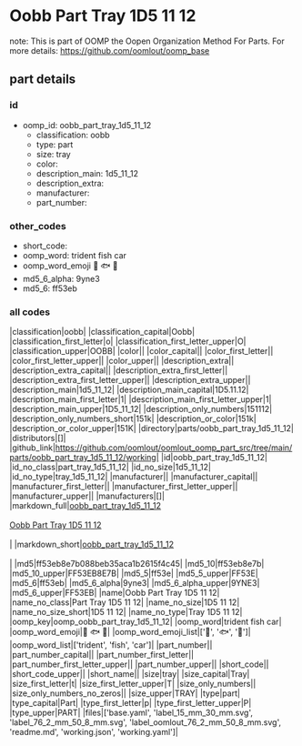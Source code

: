 # Oobb Part Tray 1D5 11 12  

note: This is part of OOMP the Oopen Organization Method For Parts. For more details: https://github.com/oomlout/oomp_base

##  part details





### id
* oomp_id: oobb_part_tray_1d5_11_12
  * classification: oobb
  * type: part
  * size: tray
  * color: 
  * description_main: 1d5_11_12
  * description_extra: 
  * manufacturer: 
  * part_number: 

### other_codes
* short_code: 
* oomp_word: trident fish car
* oomp_word_emoji :trident: :fish: :car:
* md5_6_alpha: 9yne3
* md5_6: ff53eb

### all codes 
|classification|oobb|
|classification_capital|Oobb|
|classification_first_letter|o|
|classification_first_letter_upper|O|
|classification_upper|OOBB|
|color||
|color_capital||
|color_first_letter||
|color_first_letter_upper||
|color_upper||
|description_extra||
|description_extra_capital||
|description_extra_first_letter||
|description_extra_first_letter_upper||
|description_extra_upper||
|description_main|1d5_11_12|
|description_main_capital|1D5.11.12|
|description_main_first_letter|1|
|description_main_first_letter_upper|1|
|description_main_upper|1D5_11_12|
|description_only_numbers|151112|
|description_only_numbers_short|151k|
|description_or_color|151k|
|description_or_color_upper|151K|
|directory|parts/oobb_part_tray_1d5_11_12|
|distributors|[]|
|github_link|https://github.com/oomlout/oomlout_oomp_part_src/tree/main/parts/oobb_part_tray_1d5_11_12/working|
|id|oobb_part_tray_1d5_11_12|
|id_no_class|part_tray_1d5_11_12|
|id_no_size|1d5_11_12|
|id_no_type|tray_1d5_11_12|
|manufacturer||
|manufacturer_capital||
|manufacturer_first_letter||
|manufacturer_first_letter_upper||
|manufacturer_upper||
|manufacturers|[]|
|markdown_full|[oobb_part_tray_1d5_11_12](https://github.com/oomlout/oomlout_oomp_part_src/tree/main/parts/oobb_part_tray_1d5_11_12/working)<br>[](https://github.com/oomlout/oomlout_oomp_part_src/tree/main/parts/oobb_part_tray_1d5_11_12/working)<br>[Oobb Part Tray 1D5 11 12](https://github.com/oomlout/oomlout_oomp_part_src/tree/main/parts/oobb_part_tray_1d5_11_12/working)<br><br>|
|markdown_short|[oobb_part_tray_1d5_11_12](https://github.com/oomlout/oomlout_oomp_part_src/tree/main/parts/oobb_part_tray_1d5_11_12/working)<br><br>|
|md5|ff53eb8e7b088beb35aca1b2615f4c45|
|md5_10|ff53eb8e7b|
|md5_10_upper|FF53EB8E7B|
|md5_5|ff53e|
|md5_5_upper|FF53E|
|md5_6|ff53eb|
|md5_6_alpha|9yne3|
|md5_6_alpha_upper|9YNE3|
|md5_6_upper|FF53EB|
|name|Oobb Part Tray 1D5 11 12|
|name_no_class|Part Tray 1D5 11 12|
|name_no_size|1D5 11 12|
|name_no_size_short|1D5 11 12|
|name_no_type|Tray 1D5 11 12|
|oomp_key|oomp_oobb_part_tray_1d5_11_12|
|oomp_word|trident fish car|
|oomp_word_emoji|:trident: :fish: :car:|
|oomp_word_emoji_list|[':trident:', ':fish:', ':car:']|
|oomp_word_list|['trident', 'fish', 'car']|
|part_number||
|part_number_capital||
|part_number_first_letter||
|part_number_first_letter_upper||
|part_number_upper||
|short_code||
|short_code_upper||
|short_name||
|size|tray|
|size_capital|Tray|
|size_first_letter|t|
|size_first_letter_upper|T|
|size_only_numbers||
|size_only_numbers_no_zeros||
|size_upper|TRAY|
|type|part|
|type_capital|Part|
|type_first_letter|p|
|type_first_letter_upper|P|
|type_upper|PART|
|files|['base.yaml', 'label_15_mm_30_mm.svg', 'label_76_2_mm_50_8_mm.svg', 'label_oomlout_76_2_mm_50_8_mm.svg', 'readme.md', 'working.json', 'working.yaml']|
